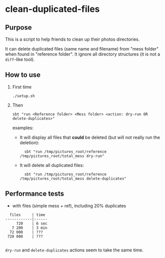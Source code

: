 # clean-duplicated-files

## Purpose

This is a script to help friends to clean up their photos directories.

It can delete duplicated files (same name and filename) from "mess folder" when found in "reference folder".
It ignore all directory structures (it is not a `diff`-like tool).

 ## How to use
 
1. First time
   
       ./setup.sh
    
2. Then

       sbt "run <Reference folder> <Mess folder> <action: dry-run OR delete-duplicates>"
       
    examples: 

    - It will display all files that **could** be deleted (but will not really run the deletion):

            sbt "run /tmp/pictures_root/reference /tmp/pictures_root/total_mess dry-run"
       
    - It will delete all duplicated files:

            sbt "run /tmp/pictures_root/reference /tmp/pictures_root/total_mess delete-duplicates"
     

## Performance tests


- with files (simple mess + ref), including 20% 
duplicates

```
  files     | time 
------------|------
     720    | 6 sec                      
   7 200    | 3 min
  72 000    | ???
 720 000    | ??? 
 
```

`dry-run` and `delete-duplicates` actions seem to take the same time.

